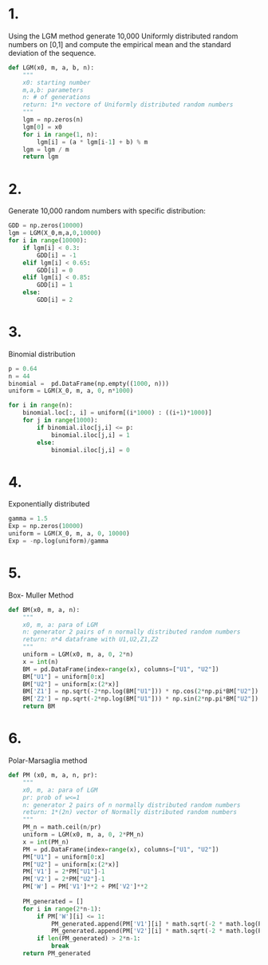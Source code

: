 # 1. 
Using the LGM method generate 10,000 Uniformly distributed random numbers on [0,1] and compute the empirical mean and the standard deviation of the sequence.
```python
def LGM(x0, m, a, b, n):
    """
    x0: starting number
    m,a,b: parameters
    n: # of generations
    return: 1*n vectore of Uniformly distributed random numbers
    """
    lgm = np.zeros(n)
    lgm[0] = x0
    for i in range(1, n):
        lgm[i] = (a * lgm[i-1] + b) % m
    lgm = lgm / m
    return lgm
```
 # 2. 
Generate 10,000 random numbers with specific distribution:
```python
GDD = np.zeros(10000)
lgm = LGM(X_0,m,a,0,10000)
for i in range(10000):
    if lgm[i] < 0.3:
        GDD[i] = -1
    elif lgm[i] < 0.65:
        GDD[i] = 0
    elif lgm[i] < 0.85:
        GDD[i] = 1
    else:
        GDD[i] = 2
```
# 3.
Binomial distribution
```python
p = 0.64
n = 44
binomial =  pd.DataFrame(np.empty((1000, n)))
uniform = LGM(X_0, m, a, 0, n*1000)

for i in range(n):
    binomial.loc[:, i] = uniform[(i*1000) : ((i+1)*1000)]
    for j in range(1000):
        if binomial.iloc[j,i] <= p:
            binomial.iloc[j,i] = 1
        else:
            binomial.iloc[j,i] = 0
```
# 4. 
Exponentially distributed
```python
gamma = 1.5
Exp = np.zeros(10000)
uniform = LGM(X_0, m, a, 0, 10000)
Exp = -np.log(uniform)/gamma
```
# 5. 
Box- Muller Method
```python
def BM(x0, m, a, n):
    """
    x0, m, a: para of LGM
    n: generator 2 pairs of n normally distributed random numbers
    return: n*4 dataframe with U1,U2,Z1,Z2
    """
    uniform = LGM(x0, m, a, 0, 2*n)
    x = int(n)
    BM = pd.DataFrame(index=range(x), columns=["U1", "U2"])
    BM["U1"] = uniform[0:x]
    BM["U2"] = uniform[x:(2*x)]
    BM['Z1'] = np.sqrt(-2*np.log(BM["U1"])) * np.cos(2*np.pi*BM["U2"])
    BM['Z2'] = np.sqrt(-2*np.log(BM["U1"])) * np.sin(2*np.pi*BM["U2"])
    return BM
```
# 6. 
Polar-Marsaglia method 
```python
def PM (x0, m, a, n, pr):
    """
    x0, m, a: para of LGM
    pr: prob of w<=1
    n: generator 2 pairs of n normally distributed random numbers
    return: 1*(2n) vector of Normally distributed random numbers
    """
    PM_n = math.ceil(n/pr)
    uniform = LGM(x0, m, a, 0, 2*PM_n)
    x = int(PM_n)
    PM = pd.DataFrame(index=range(x), columns=["U1", "U2"])
    PM["U1"] = uniform[0:x]
    PM["U2"] = uniform[x:(2*x)]
    PM['V1'] = 2*PM["U1"]-1
    PM['V2'] = 2*PM["U2"]-1
    PM['W'] = PM['V1']**2 + PM['V2']**2
    
    PM_generated = []
    for i in range(2*n-1):
        if PM['W'][i] <= 1:
            PM_generated.append(PM['V1'][i] * math.sqrt(-2 * math.log(PM['W'][i])/PM['W'][i]))
            PM_generated.append(PM['V2'][i] * math.sqrt(-2 * math.log(PM['W'][i])/PM['W'][i]))
        if len(PM_generated) > 2*n-1:
            break
    return PM_generated
```
